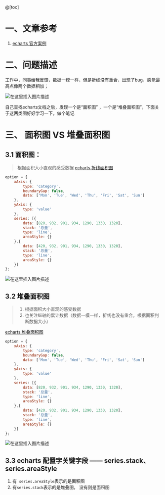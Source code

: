 
@[toc]

# 一、文章参考
1. [echarts 官方案例](https://echarts.apache.org/examples/zh/index.html)

# 二、问题描述
工作中，同事给我反馈，数据一模一样，但是折线没有重合，出现了bug，感觉最高点像两个数据相加；

![在这里插入图片描述](https://img-blog.csdnimg.cn/881018c82d364539b4232d81eab43e48.png?x-oss-process=image/watermark,type_ZmFuZ3poZW5naGVpdGk,shadow_10,text_aHR0cHM6Ly9ibG9nLmNzZG4ubmV0L2hiaWFvNjg=,size_16,color_FFFFFF,t_70#pic_center)


自己查找echarts文档之后，发现一个是“面积图” ，一个是“堆叠面积图”，下面关于这两类图好好学习一下，做个笔记


# 三、 面积图 VS 堆叠面积图
## 3.1 面积图：
>  根据面积大小直观的感受数据
[echarts 折线面积图](https://echarts.apache.org/examples/zh/editor.html?c=area-basic)

```js
option = {
    xAxis: {
        type: 'category',
        boundaryGap: false,
        data: ['Mon', 'Tue', 'Wed', 'Thu', 'Fri', 'Sat', 'Sun']
    },
    yAxis: {
        type: 'value'
    },
    series: [{
        data: [820, 932, 901, 934, 1290, 1330, 1320],
        stack: '总量',
        type: 'line',
        areaStyle: {}
    },{
        data: [420, 932, 901, 934, 1290, 1330, 1320],
        stack: '总量',
        type: 'line',
        areaStyle: {}
    }]
};
```

![在这里插入图片描述](https://img-blog.csdnimg.cn/7e5af6b47aa446ec97b5111b8a7f6550.png?x-oss-process=image/watermark,type_ZmFuZ3poZW5naGVpdGk,shadow_10,text_aHR0cHM6Ly9ibG9nLmNzZG4ubmV0L2hiaWFvNjg=,size_16,color_FFFFFF,t_70#pic_center)

## 3.2 堆叠面积图
> 1.  根据面积大小直观的感受数据
> 2. 也关注纵轴的累计数据（数据一模一样，折线也没有重合，根据面积判断数据大小）

[echarts 堆叠面积图](https://echarts.apache.org/examples/zh/editor.html?c=area-stack)

```js
option = {
    xAxis: {
        type: 'category',
        boundaryGap: false,
        data: ['Mon', 'Tue', 'Wed', 'Thu', 'Fri', 'Sat', 'Sun']
    },
    yAxis: {
        type: 'value'
    },
    series: [{
        data: [820, 932, 901, 934, 1290, 1330, 1320],
        stack: '总量',
        type: 'line',
        areaStyle: {}
    },{
        data: [420, 932, 901, 934, 1290, 1330, 1320],
        stack: '总量',
        type: 'line',
        areaStyle: {}
    }]
};
```


![在这里插入图片描述](https://img-blog.csdnimg.cn/57381537eabe434d92786e78996471b2.png?x-oss-process=image/watermark,type_ZmFuZ3poZW5naGVpdGk,shadow_10,text_aHR0cHM6Ly9ibG9nLmNzZG4ubmV0L2hiaWFvNjg=,size_16,color_FFFFFF,t_70#pic_center)

## 3.3 echarts 配置字关键字段 —— series.stack、  series.areaStyle
1. 有` series.areaStyle`表示的是面积图
2. 有` series.stack `表示的是堆叠图， 没有则是面积图










